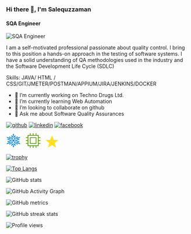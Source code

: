 ### Hi there 👋, I'm Salequzzaman
#### SQA Engineer
![SQA Engineer](https://scontent.fdac138-1.fna.fbcdn.net/v/t1.6435-9/133610177_2843769519199358_9046570981875420543_n.jpg?_nc_cat=101&ccb=1-7&_nc_sid=8bfeb9&_nc_ohc=3kAICJOdqysAX8U1vJx&_nc_ht=scontent.fdac138-1.fna&oh=00_AfAvXyUlkd3QJwBbZJxNGDaVeqVynyQFBYYH7aiZ91K7bQ&oe=63C544F6)

I am a self-motivated professional passionate about quality control. I bring to this position a hands-on approach in the testing of software systems. I have a solid understanding of QA methodologies used in the industry and the Software Development Life Cycle (SDLC)

Skills: JAVA/ HTML / CSS/GIT/JMETER/POSTMAN/APPIUM/JIRA/JENKINS/DOCKER

- 🔭 I’m currently working on Techno Drugs Ltd. 
- 🌱 I’m currently learning Web Automation 
- 👯 I’m looking to collaborate on github 
- 💬 Ask me about Software Quality Assurances  


[<img src='https://cdn.jsdelivr.net/npm/simple-icons@3.0.1/icons/github.svg' alt='github' height='40'>](https://github.com/Salequzzaman)  [<img src='https://cdn.jsdelivr.net/npm/simple-icons@3.0.1/icons/linkedin.svg' alt='linkedin' height='40'>](https://www.linkedin.com/in/salequzzaman-sunny/)  [<img src='https://cdn.jsdelivr.net/npm/simple-icons@3.0.1/icons/facebook.svg' alt='facebook' height='40'>](https://www.facebook.com/https://www.facebook.com/profile.php?id=100006990127688)  

<a href='https://archiveprogram.github.com/'><img src='https://raw.githubusercontent.com/acervenky/animated-github-badges/master/assets/acbadge.gif' width='40' height='40'></a> <a href='https://docs.github.com/en/developers'><img src='https://raw.githubusercontent.com/acervenky/animated-github-badges/master/assets/devbadge.gif' width='40' height='40'></a> <a href='https://stars.github.com/'><img src='https://raw.githubusercontent.com/acervenky/animated-github-badges/master/assets/starbadge.gif' width='35' height='35'></a> 

[![trophy](https://github-profile-trophy.vercel.app/?username=Salequzzaman)](https://github.com/ryo-ma/github-profile-trophy)

[![Top Langs](https://github-readme-stats.vercel.app/api/top-langs/?username=Salequzzaman)](https://github.com/anuraghazra/github-readme-stats)

![GitHub stats](https://github-readme-stats.vercel.app/api?username=Salequzzaman&show_icons=true&count_private=true)  

![GitHub Activity Graph](https://activity-graph.herokuapp.com/graph?username=Salequzzaman)  

![GitHub metrics](https://metrics.lecoq.io/Salequzzaman)  

![GitHub streak stats](https://streak-stats.demolab.com/?user=Salequzzaman)  

![Profile views](https://gpvc.arturio.dev/Salequzzaman)  
